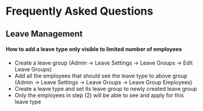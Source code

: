 # Frequently Asked Questions

## Leave Management

#### How to add a leave type only visible to limited number of employees

- Create a leave group (Admin -> Leave Settings -> Leave Groups -> Edit Leave Groups)
- Add all the employees that should see the leave type to above group (Admin -> Leave Settings -> Leave Groups -> Leave Group Employees)
- Create a leave type and set its leave group to newly created leave group
- Only the employees in step (2) will be able to see and apply for this leave type
